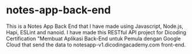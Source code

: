 # notes-app-back-end

This is a Notes App Back End that I have made using Javascript, Node.js, Hapi, ESLint and nanoid. I have made this RESTful API project for Dicoding Certification "Membuat Aplikasi Back-End untuk Pemula dengan Google Cloud that send the data to notesapp-v1.dicodingacademy.com front-end.
